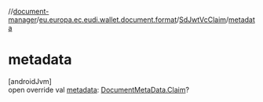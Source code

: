 //[document-manager](../../../index.md)/[eu.europa.ec.eudi.wallet.document.format](../index.md)/[SdJwtVcClaim](index.md)/[metadata](metadata.md)

# metadata

[androidJvm]\
open override val [metadata](metadata.md): [DocumentMetaData.Claim](../../eu.europa.ec.eudi.wallet.document.metadata/-document-meta-data/-claim/index.md)?
